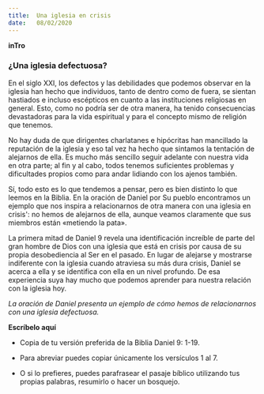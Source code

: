 ```yaml
---
title:  Una iglesia en crisis
date:   08/02/2020
---
```


**inTro**

### ¿Una iglesia defectuosa?

En el siglo XXI, los defectos y las debilidades que podemos observar en la iglesia han hecho que individuos, tanto de dentro como de fuera, se sientan hastiados e incluso escépticos en cuanto a las instituciones religiosas en general. Esto, como no podría ser de otra manera, ha tenido consecuencias devastadoras para la vida espiritual y para el concepto mismo de religión que tenemos.

No hay duda de que dirigentes charlatanes e hipócritas han mancillado la reputación de la iglesia y eso tal vez ha hecho que sintamos la tentación de alejarnos de ella. Es mucho más sencillo seguir adelante con nuestra vida en otra parte; al fin y al cabo, todos tenemos suficientes problemas y dificultades propios como para andar lidiando con los ajenos también.

Sí, todo esto es lo que tendemos a pensar, pero es bien distinto lo que leemos en la Biblia. En la oración de Daniel por Su pueblo encontramos un ejemplo que nos inspira a relacionarnos de otra manera con una iglesia en crisis': no hemos de alejarnos de ella, aunque veamos claramente que sus miembros están «metiendo la pata».

La primera mitad de Daniel 9 revela una identificación increíble de parte del gran hombre de Dios con una iglesia que está en crisis por causa de su propia desobediencia al Ser en el pasado. En lugar de alejarse y mostrarse indiferente con la iglesia cuando atraviesa su más dura crisis, Daniel se acerca a ella y se identifica con ella en un nivel profundo. De esa experiencia suya hay mucho que podemos aprender para nuestra relación con la iglesia hoy.

_La oración de Daniel presenta un ejemplo de cómo hemos de relacionarnos con una iglesia defectuosa._

**Escríbelo aquí**

- Copia de tu versión preferida de la Biblia Daniel 9: 1-19.

- Para abreviar puedes copiar únicamente los versículos 1 al 7.

- O si lo prefieres, puedes parafrasear el pasaje bíblico utilizando tus propias palabras, resumirlo o hacer un bosquejo.

